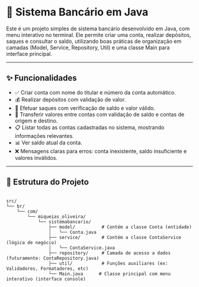 # 🏦 Sistema Bancário em Java

Este é um projeto simples de sistema bancário desenvolvido em Java, com menu interativo 
no terminal. Ele permite criar uma conta, realizar depósitos, saques e consultar o saldo, 
utilizando boas práticas de organização em camadas (Model, Service, Repository, Util) e uma classe Main para interface principal.

---

## ✨ Funcionalidades

- ✅ Criar conta com nome do titular e número da conta automático.
- 💰 Realizar depósitos com validação de valor.
- 💸 Efetuar saques com verificação de saldo e valor válido.
- 🔄 Transferir valores entre contas com validação de saldo e contas de origem e destino.
- 📋 Listar todas as contas cadastradas no sistema, mostrando informações relevantes.
- 📊 Ver saldo atual da conta.
- ❌ Mensagens claras para erros: conta inexistente, saldo insuficiente e valores inválidos.

---

## 📁 Estrutura do Projeto

```plaintext

src/
└── br/
    └── com/
        └── miqueias_oliveira/
            └── sistemabancario/
                ├── model/          # Contém a classe Conta (entidade)
                │   └── Conta.java
                ├── service/        # Contém a classe ContaService (lógica de negócio)
                │   └── ContaService.java
                ├── repository/     # Camada de acesso a dados (futuramente: ContaRepository.java)
                ├── util/           # Funções auxiliares (ex: Validadores, Formatadores, etc)
                └── Main.java      # Classe principal com menu interativo (interface console)
```